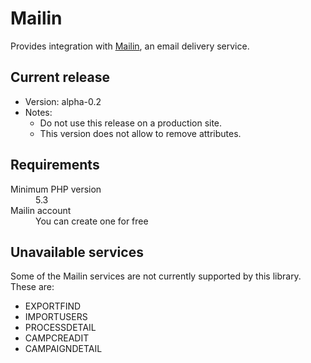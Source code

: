 Mailin
======

Provides integration with [Mailin](http://www.mailin.fr/), an email delivery service.

Current release
-------------

* Version: alpha-0.2
* Notes:
  * Do not use this release on a production site.
  * This version does not allow to remove attributes.

Requirements
--------------------

<dl>
  <dt>Minimum PHP version</dt>
  <dd>5.3</dd>
  <dt>Mailin account</dt>
  <dd>You can create one for free</dd>
</dl>

Unavailable services
--------------------

Some of the Mailin services are not currently supported by this library. These are:

* EXPORTFIND
* IMPORTUSERS
* PROCESSDETAIL
* CAMPCREADIT
* CAMPAIGNDETAIL

